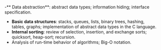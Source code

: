 -** Data abstraction**: abstract data types; information hiding; interface specification. 
- **Basic data structures**: stacks, queues, lists, binary trees, hashing, tables, graphs; implementation of abstract data types in the C language. 
- **Internal sorting**: review of selection, insertion, and exchange sorts; quicksort, heap-sort; recursion.
- Analysis of run-time behavior of algorithms; Big-O notation.
